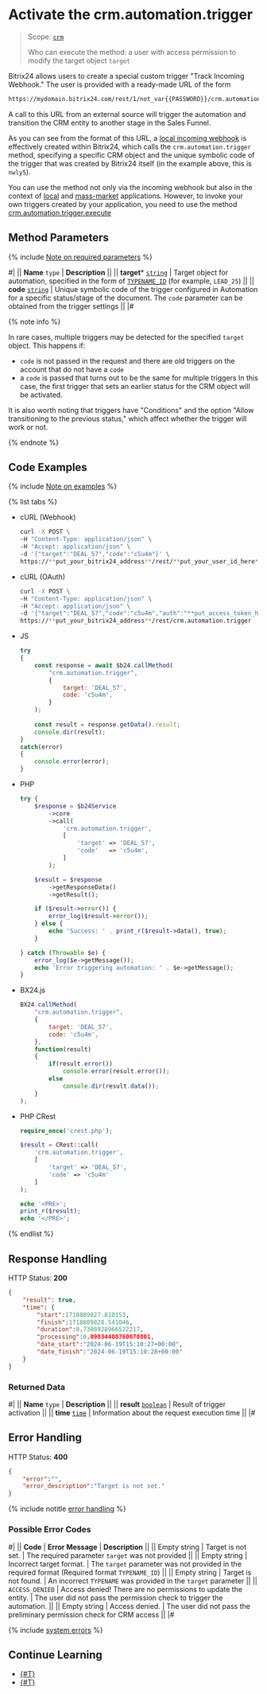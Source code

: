 # Activate the crm.automation.trigger

> Scope: [`crm`](../../scopes/permissions.md)
>
> Who can execute the method: a user with access permission to modify the target object `target`

Bitrix24 allows users to create a special custom trigger "Track Incoming Webhook." The user is provided with a ready-made URL of the form 

```bash
https://mydomain.bitrix24.com/rest/1/not_var{{PASSWORD}}/crm.automation.trigger/?target=DEAL_not_var{{ID}}&code=nwly5
```

A call to this URL from an external source will trigger the automation and transition the CRM entity to another stage in the Sales Funnel.

As you can see from the format of this URL, a [local incoming webhook](../../../local-integrations/local-webhooks.md) is effectively created within Bitrix24, which calls the `crm.automation.trigger` method, specifying a specific CRM object and the unique symbolic code of the trigger that was created by Bitrix24 itself (in the example above, this is `nwly5`).

You can use the method not only via the incoming webhook but also in the context of [local](../../../local-integrations/local-apps.md) and [mass-market](../../../market/index.md) applications. However, to invoke your own triggers created by your application, you need to use the method [crm.automation.trigger.execute](./triggers/crm-automation-trigger-execute.md)

## Method Parameters

{% include [Note on required parameters](../../../_includes/required.md) %}

#|
|| **Name**
`type` | **Description** ||
|| **target***
[`string`](../../data-types.md) | Target object for automation, specified in the form of [`TYPENAME_ID`](../../data-types.md#object_type) (for example, `LEAD_25`)
||
|| **code**
[`string`](../../data-types.md) | Unique symbolic code of the trigger configured in Automation for a specific status/stage of the document. The `code` parameter can be obtained from the trigger settings ||
|#

{% note info %}

In rare cases, multiple triggers may be detected for the specified `target` object. This happens if:

- `code` is not passed in the request and there are old triggers on the account that do not have a `code`
- a `code` is passed that turns out to be the same for multiple triggers
In this case, the first trigger that sets an earlier status for the CRM object will be activated.

It is also worth noting that triggers have "Conditions" and the option "Allow transitioning to the previous status," which affect whether the trigger will work or not.

{% endnote %}

## Code Examples

{% include [Note on examples](../../../_includes/examples.md) %}

{% list tabs %}

- cURL (Webhook)

    ```bash
    curl -X POST \
    -H "Content-Type: application/json" \
    -H "Accept: application/json" \
    -d '{"target":"DEAL_57","code":"c5u4m"}' \
    https://**put_your_bitrix24_address**/rest/**put_your_user_id_here**/**put_your_webhook_here**/crm.automation.trigger
    ```

- cURL (OAuth)

    ```bash
    curl -X POST \
    -H "Content-Type: application/json" \
    -H "Accept: application/json" \
    -d '{"target":"DEAL_57","code":"c5u4m","auth":"**put_access_token_here**"}' \
    https://**put_your_bitrix24_address**/rest/crm.automation.trigger
    ```

- JS

    ```js
    try
    {
    	const response = await $b24.callMethod(
    		"crm.automation.trigger",
    		{
    			target: 'DEAL_57',
    			code: 'c5u4m',
    		}
    	);
    	
    	const result = response.getData().result;
    	console.dir(result);
    }
    catch(error)
    {
    	console.error(error);
    }
    ```

- PHP

    ```php
    try {
        $response = $b24Service
            ->core
            ->call(
                'crm.automation.trigger',
                [
                    'target' => 'DEAL_57',
                    'code'   => 'c5u4m',
                ]
            );
    
        $result = $response
            ->getResponseData()
            ->getResult();
    
        if ($result->error()) {
            error_log($result->error());
        } else {
            echo 'Success: ' . print_r($result->data(), true);
        }
    
    } catch (Throwable $e) {
        error_log($e->getMessage());
        echo 'Error triggering automation: ' . $e->getMessage();
    }
    ```

- BX24.js

    ```js
    BX24.callMethod(
        "crm.automation.trigger",
        {
            target: 'DEAL_57',
            code: 'c5u4m',
        },
        function(result) 
        {
            if(result.error())
                console.error(result.error());
            else
                console.dir(result.data());
        }
    );
    ```

- PHP CRest

    ```php
    require_once('crest.php');

    $result = CRest::call(
        'crm.automation.trigger',
        [
            'target' => 'DEAL_57',
            'code' => 'c5u4m'
        ]
    );

    echo '<PRE>';
    print_r($result);
    echo '</PRE>';
    ```

{% endlist %}

## Response Handling

HTTP Status: **200**

```json
{
    "result": true,
    "time": {
        "start":1718809827.810153,
        "finish":1718809828.541046,
        "duration":0.7308928966522217,
        "processing":0.09834408760070801,
        "date_start":"2024-06-19T15:10:27+00:00",
        "date_finish":"2024-06-19T15:10:28+00:00"
    }
}
```

### Returned Data

#|
|| **Name**
`type` | **Description** ||
|| **result**
[`boolean`](../../data-types.md) | Result of trigger activation ||
|| **time**
[`time`](../../data-types.md) | Information about the request execution time ||
|#

## Error Handling

HTTP Status: **400**

```json
{
    "error":"",
    "error_description":"Target is not set."
}
```

{% include notitle [error handling](../../../_includes/error-info.md) %}

### Possible Error Codes

#|
|| **Code** | **Error Message** | **Description** ||
|| Empty string | Target is not set. | The required parameter `target` was not provided ||
|| Empty string | Incorrect target format. | The `target` parameter was not provided in the required format (Required format `TYPENAME_ID`) ||
|| Empty string | Target is not found. | An incorrect `TYPENAME` was provided in the `target` parameter ||
|| `ACCESS_DENIED` | Access denied! There are no permissions to update the entity. | The user did not pass the permission check to trigger the automation. ||
|| Empty string | Access denied. | The user did not pass the preliminary permission check for CRM access ||
|#

{% include [system errors](../../../_includes/system-errors.md) %}

## Continue Learning 

- [{#T}](./index.md)
- [{#T}](./triggers/index.md)